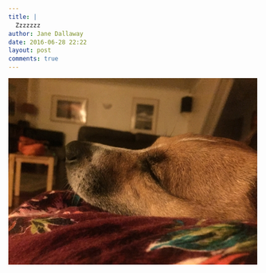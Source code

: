 ```yaml
---
title: |
  Zzzzzzz
author: Jane Dallaway
date: 2016-06-28 22:22
layout: post
comments: true
---
```


<div><a href="/media/tp_IMG_9964.JPG"><img src="/media/tp_thumb_IMG_9964.JPG" width="500" height="375"/></a></div>



  

      